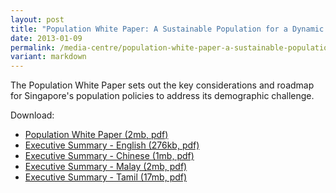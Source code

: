 ```yaml
---
layout: post
title: "Population White Paper: A Sustainable Population for a Dynamic Singapore"
date: 2013-01-09
permalink: /media-centre/population-white-paper-a-sustainable-population-for-a-dynamic-singapore/
variant: markdown
---
```

The Population White Paper sets out the key considerations and roadmap for Singapore's population policies to address its demographic challenge.

Download:

* [Population White Paper (2mb, pdf)](/files/media-centre/Population%20White%20Paper/chart7_png.pdf)
* [Executive Summary - English (276kb, pdf)](/files/media-centre/Population%20White%20Paper/exec_summary_english.pdf)
* [Executive Summary - Chinese (1mb, pdf)](/files/media-centre/Population%20White%20Paper/exec_summary_chinese.pdf)
* [Executive Summary - Malay (2mb, pdf)](/files/media-centre/Population%20White%20Paper/exec_summary_malay.pdf)
* [Executive Summary - Tamil (17mb, pdf)](https://www.population.gov.sg/images%2Fpublicationimages/exec-summary-tamil.pdf)